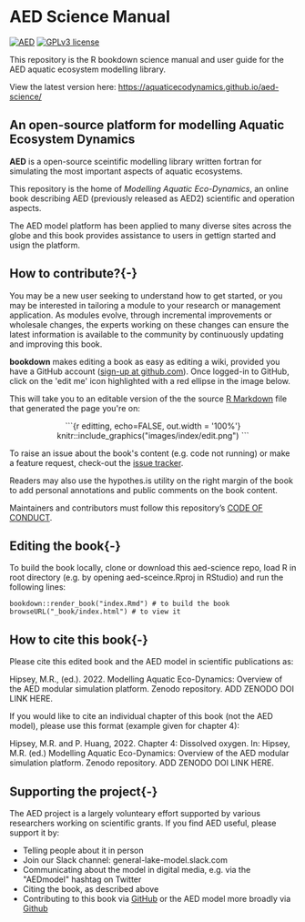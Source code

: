 # AED Science Manual

[![AED](https://img.shields.io/badge/AED-2.0.0-brightgreen)](https://aquatic.science.uwa.edu.au/research/models/AED/quickstart.html)
[![GPLv3 license](https://img.shields.io/badge/License-GPLv3-blue.svg)](http://perso.crans.org/besson/LICENSE.html)

This repository is the R bookdown science manual and user guide for the AED aquatic ecosystem modelling library.

View the latest version here: https://aquaticecodynamics.github.io/aed-science/



## An open-source platform for modelling Aquatic Ecosystem Dynamics

**AED** is a open-source sceintific modelling library written fortran for simulating the most important aspects of aquatic ecosystems.

This repository is the home of *Modelling Aquatic Eco-Dynamics*, an online book describing AED (previously released as AED2) scientific and operation aspects.

The AED model platform has been applied to many diverse sites across the globe and this book provides assistance to users in gettign started and usign the platform.

## How to contribute?{-}

You may be a new user seeking to understand how to get started, or you may be interested in tailoring a module to your research or management application. As modules evolve, through incremental improvements or wholesale changes, the experts working on these changes can ensure the latest information is available to the community by continuously updating and improving this book.

**bookdown** makes editing a book as easy as editing a wiki, provided you have a GitHub account ([sign-up at github.com](https://github.com/)).
Once logged-in to GitHub, click on the 'edit me' icon highlighted with a red ellipse in the image below.

This will take you to an editable version of the the source [R Markdown](http://rmarkdown.rstudio.com/) file that generated the page you're on:

<center>
```{r editting, echo=FALSE, out.width = '100%'}
knitr::include_graphics("images/index/edit.png")
```
</center>

To raise an issue about the book's content (e.g. code not running) or make a feature request, check-out the [issue tracker](https://github.com/Robinlovelace/geocompr/issues).

Readers may also use the hypothes.is utility on the right margin of the book to add personal annotations and public comments on the book content.

Maintainers and contributors must follow this repository’s [CODE OF CONDUCT](https://github.com/Robinlovelace/geocompr/blob/master/CODE_OF_CONDUCT.md).

## Editing the book{-}

To build the book locally, clone or download this aed-science repo, load R in root directory (e.g. by opening aed-sceince.Rproj in RStudio) and run the following lines:

```{r eval=FALSE}
bookdown::render_book("index.Rmd") # to build the book
browseURL("_book/index.html") # to view it
```

## How to cite this book{-}

Please cite this edited book and the AED model in scientific publications as: 

Hipsey, M.R., (ed.). 2022. Modelling Aquatic Eco-Dynamics: Overview of the AED modular simulation platform.
Zenodo repository. ADD ZENODO DOI LINK HERE. 

If you would like to cite an individual chapter of this book (not the AED model), please
use this format (example given for chapter 4): 

Hipsey, M.R. and P. Huang, 2022. Chapter 4: Dissolved oxygen. In: Hipsey, M.R. (ed.) Modelling Aquatic Eco-Dynamics: Overview of the AED modular simulation platform. Zenodo repository. ADD ZENODO DOI LINK HERE.


## Supporting the project{-}

The AED project is a largely volunteary effort supported by various researchers working on scientific grants. If you find AED useful, please support it by:

- Telling people about it in person
- Join our Slack channel: general-lake-model.slack.com
- Communicating about the model in digital media, e.g. via the "AEDmodel" hashtag on Twitter 
- Citing the book, as described above
- Contributing to this book via [GitHub](https://github.com/AquaticEcoDynamics/aed-science) or the AED model more broadly via [Github](https://github.com/AquaticEcoDynamics)
